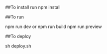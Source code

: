 ##To install
run npm install

##To run

npm run dev
or
npm run build
npm run preview

##To deploy

sh deploy.sh